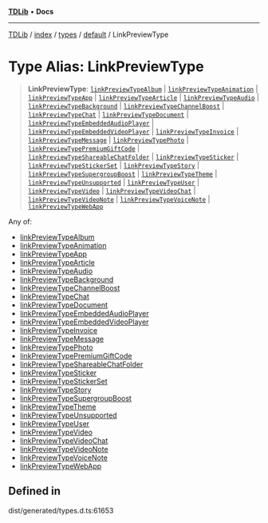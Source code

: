 [**TDLib**](../../../../../../README.md) • **Docs**

***

[TDLib](../../../../../../modules.md) / [index](../../../../../README.md) / [types](../../../README.md) / [default](../README.md) / LinkPreviewType

# Type Alias: LinkPreviewType

> **LinkPreviewType**: [`linkPreviewTypeAlbum`](linkPreviewTypeAlbum.md) \| [`linkPreviewTypeAnimation`](linkPreviewTypeAnimation.md) \| [`linkPreviewTypeApp`](linkPreviewTypeApp.md) \| [`linkPreviewTypeArticle`](linkPreviewTypeArticle.md) \| [`linkPreviewTypeAudio`](linkPreviewTypeAudio.md) \| [`linkPreviewTypeBackground`](linkPreviewTypeBackground.md) \| [`linkPreviewTypeChannelBoost`](linkPreviewTypeChannelBoost.md) \| [`linkPreviewTypeChat`](linkPreviewTypeChat.md) \| [`linkPreviewTypeDocument`](linkPreviewTypeDocument.md) \| [`linkPreviewTypeEmbeddedAudioPlayer`](linkPreviewTypeEmbeddedAudioPlayer.md) \| [`linkPreviewTypeEmbeddedVideoPlayer`](linkPreviewTypeEmbeddedVideoPlayer.md) \| [`linkPreviewTypeInvoice`](linkPreviewTypeInvoice.md) \| [`linkPreviewTypeMessage`](linkPreviewTypeMessage.md) \| [`linkPreviewTypePhoto`](linkPreviewTypePhoto.md) \| [`linkPreviewTypePremiumGiftCode`](linkPreviewTypePremiumGiftCode.md) \| [`linkPreviewTypeShareableChatFolder`](linkPreviewTypeShareableChatFolder.md) \| [`linkPreviewTypeSticker`](linkPreviewTypeSticker.md) \| [`linkPreviewTypeStickerSet`](linkPreviewTypeStickerSet.md) \| [`linkPreviewTypeStory`](linkPreviewTypeStory.md) \| [`linkPreviewTypeSupergroupBoost`](linkPreviewTypeSupergroupBoost.md) \| [`linkPreviewTypeTheme`](linkPreviewTypeTheme.md) \| [`linkPreviewTypeUnsupported`](linkPreviewTypeUnsupported.md) \| [`linkPreviewTypeUser`](linkPreviewTypeUser.md) \| [`linkPreviewTypeVideo`](linkPreviewTypeVideo.md) \| [`linkPreviewTypeVideoChat`](linkPreviewTypeVideoChat.md) \| [`linkPreviewTypeVideoNote`](linkPreviewTypeVideoNote.md) \| [`linkPreviewTypeVoiceNote`](linkPreviewTypeVoiceNote.md) \| [`linkPreviewTypeWebApp`](linkPreviewTypeWebApp.md)

Any of:
- [linkPreviewTypeAlbum](linkPreviewTypeAlbum.md)
- [linkPreviewTypeAnimation](linkPreviewTypeAnimation.md)
- [linkPreviewTypeApp](linkPreviewTypeApp.md)
- [linkPreviewTypeArticle](linkPreviewTypeArticle.md)
- [linkPreviewTypeAudio](linkPreviewTypeAudio.md)
- [linkPreviewTypeBackground](linkPreviewTypeBackground.md)
- [linkPreviewTypeChannelBoost](linkPreviewTypeChannelBoost.md)
- [linkPreviewTypeChat](linkPreviewTypeChat.md)
- [linkPreviewTypeDocument](linkPreviewTypeDocument.md)
- [linkPreviewTypeEmbeddedAudioPlayer](linkPreviewTypeEmbeddedAudioPlayer.md)
- [linkPreviewTypeEmbeddedVideoPlayer](linkPreviewTypeEmbeddedVideoPlayer.md)
- [linkPreviewTypeInvoice](linkPreviewTypeInvoice.md)
- [linkPreviewTypeMessage](linkPreviewTypeMessage.md)
- [linkPreviewTypePhoto](linkPreviewTypePhoto.md)
- [linkPreviewTypePremiumGiftCode](linkPreviewTypePremiumGiftCode.md)
- [linkPreviewTypeShareableChatFolder](linkPreviewTypeShareableChatFolder.md)
- [linkPreviewTypeSticker](linkPreviewTypeSticker.md)
- [linkPreviewTypeStickerSet](linkPreviewTypeStickerSet.md)
- [linkPreviewTypeStory](linkPreviewTypeStory.md)
- [linkPreviewTypeSupergroupBoost](linkPreviewTypeSupergroupBoost.md)
- [linkPreviewTypeTheme](linkPreviewTypeTheme.md)
- [linkPreviewTypeUnsupported](linkPreviewTypeUnsupported.md)
- [linkPreviewTypeUser](linkPreviewTypeUser.md)
- [linkPreviewTypeVideo](linkPreviewTypeVideo.md)
- [linkPreviewTypeVideoChat](linkPreviewTypeVideoChat.md)
- [linkPreviewTypeVideoNote](linkPreviewTypeVideoNote.md)
- [linkPreviewTypeVoiceNote](linkPreviewTypeVoiceNote.md)
- [linkPreviewTypeWebApp](linkPreviewTypeWebApp.md)

## Defined in

dist/generated/types.d.ts:61653
